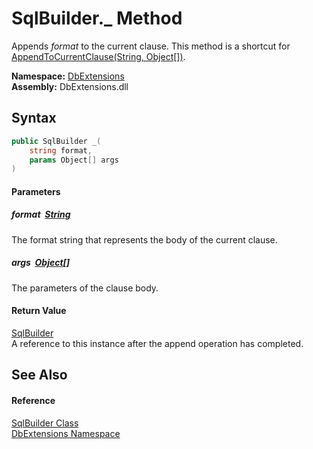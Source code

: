 SqlBuilder._ Method
===================
Appends *format* to the current clause. This method is a shortcut for [AppendToCurrentClause(String, Object[])][1].
  
**Namespace:** [DbExtensions][2]  
**Assembly:** DbExtensions.dll

Syntax
------

```csharp
public SqlBuilder _(
	string format,
	params Object[] args
)
```

#### Parameters

##### *format*  [String][3]
The format string that represents the body of the current clause.

##### *args*  [Object][4][]
The parameters of the clause body.

#### Return Value
[SqlBuilder][5]  
A reference to this instance after the append operation has completed.

See Also
--------

#### Reference
[SqlBuilder Class][5]  
[DbExtensions Namespace][2]  

[1]: AppendToCurrentClause.md
[2]: ../README.md
[3]: https://learn.microsoft.com/dotnet/api/system.string
[4]: https://learn.microsoft.com/dotnet/api/system.object
[5]: README.md